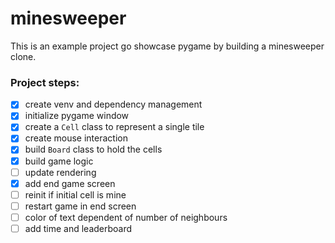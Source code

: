 # minesweeper

This is an example project go showcase pygame by building a
minesweeper clone.   

### Project steps:
- [x] create venv and dependency management
- [x] initialize pygame window
- [x] create a `Cell` class to represent a single tile
- [x] create mouse interaction 
- [x] build `Board` class to hold the cells
- [x] build game logic
- [ ] update rendering
- [x] add end game screen
- [ ] reinit if initial cell is mine
- [ ] restart game in end screen
- [ ] color of text dependent of number of neighbours
- [ ] add time and leaderboard